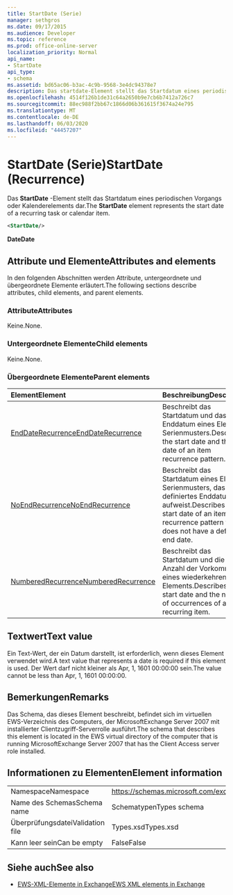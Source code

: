 ```yaml
---
title: StartDate (Serie)
manager: sethgros
ms.date: 09/17/2015
ms.audience: Developer
ms.topic: reference
ms.prod: office-online-server
localization_priority: Normal
api_name:
- StartDate
api_type:
- schema
ms.assetid: bd65ac06-b3ac-4c9b-9568-3e4dc94378e7
description: Das startdate-Element stellt das Startdatum eines periodischen Vorgangs oder Kalenderelements dar.
ms.openlocfilehash: 4514f126b1de31c64a2650b9e7cb6b7412a726c7
ms.sourcegitcommit: 88ec988f2bb67c1866d06b361615f3674a24e795
ms.translationtype: MT
ms.contentlocale: de-DE
ms.lasthandoff: 06/03/2020
ms.locfileid: "44457207"
---
```

# <a name="startdate-recurrence"></a><span data-ttu-id="2d86c-103">StartDate (Serie)</span><span class="sxs-lookup"><span data-stu-id="2d86c-103">StartDate (Recurrence)</span></span>

<span data-ttu-id="2d86c-104">Das **StartDate** -Element stellt das Startdatum eines periodischen Vorgangs oder Kalenderelements dar.</span><span class="sxs-lookup"><span data-stu-id="2d86c-104">The **StartDate** element represents the start date of a recurring task or calendar item.</span></span> 
  
```xml
<StartDate/>
```

<span data-ttu-id="2d86c-105">**Date**</span><span class="sxs-lookup"><span data-stu-id="2d86c-105">**Date**</span></span>

## <a name="attributes-and-elements"></a><span data-ttu-id="2d86c-106">Attribute und Elemente</span><span class="sxs-lookup"><span data-stu-id="2d86c-106">Attributes and elements</span></span>

<span data-ttu-id="2d86c-107">In den folgenden Abschnitten werden Attribute, untergeordnete und übergeordnete Elemente erläutert.</span><span class="sxs-lookup"><span data-stu-id="2d86c-107">The following sections describe attributes, child elements, and parent elements.</span></span>
  
### <a name="attributes"></a><span data-ttu-id="2d86c-108">Attribute</span><span class="sxs-lookup"><span data-stu-id="2d86c-108">Attributes</span></span>

<span data-ttu-id="2d86c-109">Keine.</span><span class="sxs-lookup"><span data-stu-id="2d86c-109">None.</span></span>
  
### <a name="child-elements"></a><span data-ttu-id="2d86c-110">Untergeordnete Elemente</span><span class="sxs-lookup"><span data-stu-id="2d86c-110">Child elements</span></span>

<span data-ttu-id="2d86c-111">Keine.</span><span class="sxs-lookup"><span data-stu-id="2d86c-111">None.</span></span>
  
### <a name="parent-elements"></a><span data-ttu-id="2d86c-112">Übergeordnete Elemente</span><span class="sxs-lookup"><span data-stu-id="2d86c-112">Parent elements</span></span>

|<span data-ttu-id="2d86c-113">**Element**</span><span class="sxs-lookup"><span data-stu-id="2d86c-113">**Element**</span></span>|<span data-ttu-id="2d86c-114">**Beschreibung**</span><span class="sxs-lookup"><span data-stu-id="2d86c-114">**Description**</span></span>|
|:-----|:-----|
|[<span data-ttu-id="2d86c-115">EndDateRecurrence</span><span class="sxs-lookup"><span data-stu-id="2d86c-115">EndDateRecurrence</span></span>](enddaterecurrence.md) <br/> |<span data-ttu-id="2d86c-116">Beschreibt das Startdatum und das Enddatum eines Element Serienmusters.</span><span class="sxs-lookup"><span data-stu-id="2d86c-116">Describes the start date and the end date of an item recurrence pattern.</span></span>  <br/> |
|[<span data-ttu-id="2d86c-117">NoEndRecurrence</span><span class="sxs-lookup"><span data-stu-id="2d86c-117">NoEndRecurrence</span></span>](noendrecurrence.md) <br/> |<span data-ttu-id="2d86c-118">Beschreibt das Startdatum eines Element Serienmusters, das kein definiertes Enddatum aufweist.</span><span class="sxs-lookup"><span data-stu-id="2d86c-118">Describes the start date of an item recurrence pattern that does not have a defined end date.</span></span>  <br/> |
|[<span data-ttu-id="2d86c-119">NumberedRecurrence</span><span class="sxs-lookup"><span data-stu-id="2d86c-119">NumberedRecurrence</span></span>](numberedrecurrence.md) <br/> |<span data-ttu-id="2d86c-120">Beschreibt das Startdatum und die Anzahl der Vorkommen eines wiederkehrenden Elements.</span><span class="sxs-lookup"><span data-stu-id="2d86c-120">Describes the start date and the number of occurrences of a recurring item.</span></span>  <br/> |
   
## <a name="text-value"></a><span data-ttu-id="2d86c-121">Textwert</span><span class="sxs-lookup"><span data-stu-id="2d86c-121">Text value</span></span>

<span data-ttu-id="2d86c-122">Ein Text-Wert, der ein Datum darstellt, ist erforderlich, wenn dieses Element verwendet wird.</span><span class="sxs-lookup"><span data-stu-id="2d86c-122">A text value that represents a date is required if this element is used.</span></span> <span data-ttu-id="2d86c-123">Der Wert darf nicht kleiner als Apr, 1, 1601 00:00:00 sein.</span><span class="sxs-lookup"><span data-stu-id="2d86c-123">The value cannot be less than Apr, 1, 1601 00:00:00.</span></span>
  
## <a name="remarks"></a><span data-ttu-id="2d86c-124">Bemerkungen</span><span class="sxs-lookup"><span data-stu-id="2d86c-124">Remarks</span></span>

<span data-ttu-id="2d86c-125">Das Schema, das dieses Element beschreibt, befindet sich im virtuellen EWS-Verzeichnis des Computers, der MicrosoftExchange Server 2007 mit installierter Clientzugriff-Serverrolle ausführt.</span><span class="sxs-lookup"><span data-stu-id="2d86c-125">The schema that describes this element is located in the EWS virtual directory of the computer that is running MicrosoftExchange Server 2007 that has the Client Access server role installed.</span></span>
  
## <a name="element-information"></a><span data-ttu-id="2d86c-126">Informationen zu Elementen</span><span class="sxs-lookup"><span data-stu-id="2d86c-126">Element information</span></span>

|||
|:-----|:-----|
|<span data-ttu-id="2d86c-127">Namespace</span><span class="sxs-lookup"><span data-stu-id="2d86c-127">Namespace</span></span>  <br/> |https://schemas.microsoft.com/exchange/services/2006/types  <br/> |
|<span data-ttu-id="2d86c-128">Name des Schemas</span><span class="sxs-lookup"><span data-stu-id="2d86c-128">Schema name</span></span>  <br/> |<span data-ttu-id="2d86c-129">Schematypen</span><span class="sxs-lookup"><span data-stu-id="2d86c-129">Types schema</span></span>  <br/> |
|<span data-ttu-id="2d86c-130">Überprüfungsdatei</span><span class="sxs-lookup"><span data-stu-id="2d86c-130">Validation file</span></span>  <br/> |<span data-ttu-id="2d86c-131">Types.xsd</span><span class="sxs-lookup"><span data-stu-id="2d86c-131">Types.xsd</span></span>  <br/> |
|<span data-ttu-id="2d86c-132">Kann leer sein</span><span class="sxs-lookup"><span data-stu-id="2d86c-132">Can be empty</span></span>  <br/> |<span data-ttu-id="2d86c-133">False</span><span class="sxs-lookup"><span data-stu-id="2d86c-133">False</span></span>  <br/> |
   
## <a name="see-also"></a><span data-ttu-id="2d86c-134">Siehe auch</span><span class="sxs-lookup"><span data-stu-id="2d86c-134">See also</span></span>

- [<span data-ttu-id="2d86c-135">EWS-XML-Elemente in Exchange</span><span class="sxs-lookup"><span data-stu-id="2d86c-135">EWS XML elements in Exchange</span></span>](ews-xml-elements-in-exchange.md)

